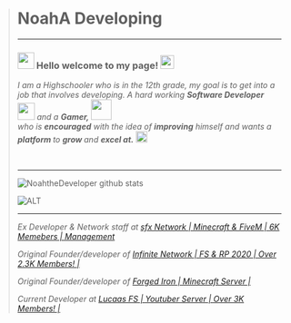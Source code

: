 > # NoahA Developing #
> ---
> 
> 
>### <img src="https://github.com/TheDudeThatCode/TheDudeThatCode/blob/master/Assets/Hi.gif" width="29px"> Hello welcome to my page!&nbsp;<img src="https://github.com/TheDudeThatCode/TheDudeThatCode/blob/master/Assets/Earth.gif" width="24px">
>
><p>
> <em>
>  I am a Highschooler who is in the 12th grade, my goal is to get into a job that involves developing. 
>   A hard working <b>Software Developer</b> <img src="https://github.com/TheDudeThatCode/TheDudeThatCode/blob/master/Assets/Developer.gif" width="30px"> and a <b>Gamer,</b>&nbsp;<img src="https://github.com/TheDudeThatCode/TheDudeThatCode/blob/master/Assets/Designer.gif" width="36px"><br>who is <b>encouraged</b>
>   with the idea of <b>improving</b> himself and wants a <b>platform </b> to 
>   <b>grow </b>and 
>    <b>excel at.</b> <img src="https://github.com/TheDudeThatCode/TheDudeThatCode/blob/master/Assets/Medal.gif" width="20px">
>  </em>  
> </p>
>
>
> <br>
>
> ---
>
> 
> 
> 
>![NoahtheDeveloper github stats](https://github-readme-stats-eight-theta.vercel.app/api?username=NoahtheDeveloper&show_icons=true&theme=react&include_all_commits=true&count_private=true)
>
> 
> ![ALT](https://cdn.discordapp.com/attachments/753987920393797793/809191750869450752/standard_4.gif)
> 
> 
> ---
>
> 
> <i>Ex Developer & Network staff at <a href="https://discord.gg/lfs" > sfx Network | Minecraft & FiveM | 6K Memebers | Management </a></i>
> 
> <i>Original Founder/developer of <a href="https://discord.gg/infinitenetwork" > Infinite Network | FS & RP 2020 | Over 2.3K Members! |</a></i>
>
> <i>Original Founder/developer of <a href="https://discord.gg/infinitenetwork" > Forged Iron | Minecraft Server | </a></i>
> 
> <i>Current Developer at <a href="https://discord.gg/lfs" > Lucaas FS | Youtuber Server | Over 3K Members! |</a></i>

